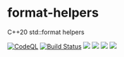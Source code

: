# format-helpers
C++20 std::format helpers

[![CodeQL](https://github.com/SiddiqSoft/acw32handle/actions/workflows/codeql-analysis.yml/badge.svg)](https://github.com/SiddiqSoft/format-helpers/actions/workflows/codeql-analysis.yml)
[![Build Status](https://dev.azure.com/siddiqsoft/siddiqsoft/_apis/build/status/SiddiqSoft.format-helpers?branchName=main)](https://dev.azure.com/siddiqsoft/siddiqsoft/_build/latest?definitionId=5&branchName=main)
![](https://img.shields.io/nuget/v/SiddiqSoft.format-helpers)
![](https://img.shields.io/github/v/tag/SiddiqSoft/format-helpers)
![](https://img.shields.io/azure-devops/tests/siddiqsoft/siddiqsoft/5)
![](https://img.shields.io/azure-devops/coverage/siddiqsoft/siddiqsoft/5)

